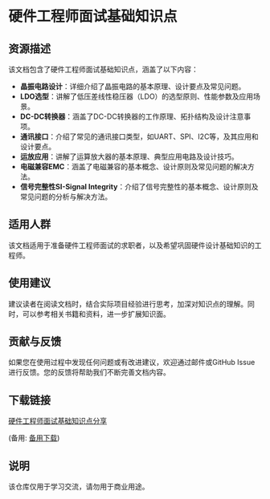 # 硬件工程师面试基础知识点

## 资源描述

该文档包含了硬件工程师面试基础知识点，涵盖了以下内容：

- **晶振电路设计**：详细介绍了晶振电路的基本原理、设计要点及常见问题。
- **LDO选型**：讲解了低压差线性稳压器（LDO）的选型原则、性能参数及应用场景。
- **DC-DC转换器**：涵盖了DC-DC转换器的工作原理、拓扑结构及设计注意事项。
- **通讯接口**：介绍了常见的通讯接口类型，如UART、SPI、I2C等，及其应用和设计要点。
- **运放应用**：讲解了运算放大器的基本原理、典型应用电路及设计技巧。
- **电磁兼容EMC**：涵盖了电磁兼容的基本概念、设计原则及常见问题的解决方法。
- **信号完整性SI-Signal Integrity**：介绍了信号完整性的基本概念、设计原则及常见问题的分析与解决方法。

## 适用人群

该文档适用于准备硬件工程师面试的求职者，以及希望巩固硬件设计基础知识的工程师。

## 使用建议

建议读者在阅读文档时，结合实际项目经验进行思考，加深对知识点的理解。同时，可以参考相关书籍和资料，进一步扩展知识面。

## 贡献与反馈

如果您在使用过程中发现任何问题或有改进建议，欢迎通过邮件或GitHub Issue进行反馈。您的反馈将帮助我们不断完善文档内容。

## 下载链接
[硬件工程师面试基础知识点分享](https://pan.quark.cn/s/7cf116708f0c) 

(备用: [备用下载](https://pan.baidu.com/s/1Qs_A1wBZ0suGDpj1qOg9Gw?pwd=1234))

## 说明

该仓库仅用于学习交流，请勿用于商业用途。
